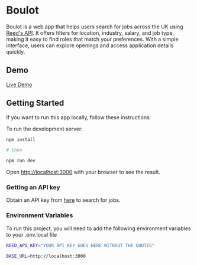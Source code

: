 # Boulot

Boulot is a web app that helps users search for jobs across the UK using [Reed's API](https://www.reed.co.uk/developers/Jobseeker). It offers filters for location, industry, salary, and job type, making it easy to find roles that match your preferences. With a simple interface, users can explore openings and access application details quickly.

## Demo

[Live Demo](https://boulot.vercel.app/)

## Getting Started

If you want to run this app locally, follow these instructions:

To run the development server:

```bash
npm install

# then

npm run dev
```

Open [http://localhost:3000](http://localhost:3000) with your browser to see the result.

### Getting an API key

Obtain an API key from [here](https://www.reed.co.uk/developers/Jobseeker) to search for jobs.

### Environment Variables

To run this project, you will need to add the following environment variables to your .env.local file

```bash
REED_API_KEY="YOUR API KEY GOES HERE WITHOUT THE QUOTES"

BASE_URL=http://localhost:3000
```

